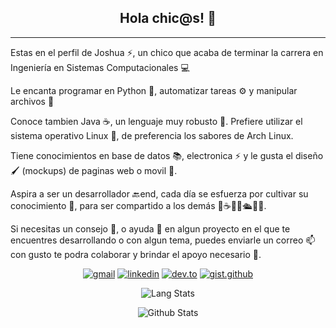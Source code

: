<div align="center">
  <h2>Hola chic@s! 👋</h2>
</div>


<hr>

Estas en el perfil de Joshua ⚡️, un chico que acaba de terminar la carrera en Ingeniería en Sistemas Computacionales 💻

Le encanta programar en Python 🐍, automatizar tareas ⚙ y manipular archivos 📄

Conoce tambien Java ☕, un lenguaje muy robusto 💪. Prefiere utilizar el sistema operativo Linux 🐧, de preferencia los sabores de Arch Linux.

Tiene conocimientos en base de datos 📚, electronica ⚡ y le gusta el diseño 🖌️ (mockups) de paginas web o movil 📱.

Aspira a ser un desarrollador 🔙end, cada día se esfuerza por cultivar su conocimiento 🌱, para ser compartido a los demás 🐍☕🐧🌐🛳️🐬🐘.

Si necesitas un consejo 🤝, o ayuda 💬 en algun proyecto en el que te encuentres desarrollando o con algun tema, puedes enviarle un correo 📫 con gusto te podra colaborar y brindar el apoyo necesario 🙌.

<div align="center">

[![gmail](https://img.shields.io/badge/Gmail-D14836?style=for-the-badge&logo=gmail&logoColor=white)](mailto:ojoshuacg@gmail.com)
[![linkedin](https://img.shields.io/badge/LinkedIn-0077B5?style=for-the-badge&logo=linkedin&logoColor=white)](https://mx.linkedin.com/in/ojoshuacg)
[![dev.to](https://img.shields.io/badge/dev.to-0A0A0A?style=for-the-badge&logo=devdotto&logoColor=white)](https://dev.to/ojoshuacg)
[![gist.github](https://img.shields.io/badge/Gist.Github-0A0A0A?style=for-the-badge&logo=github&logoColor=white)](https://gist.github.com/OJoshuaCG/)

![Lang Stats](https://github-readme-stats.vercel.app/api/top-langs/?username=OJoshuaCG&show_icons=true&theme=ayu-mirage&layout=compact)

![Github Stats](https://github-readme-stats.vercel.app/api?username=ojoshuacg&show_icons=true&theme=onedark)

</div>

<!--
**OJoshuaCG/OJoshuaCG** is a ✨ _special_ ✨ repository because its `README.md` (this file) appears on your GitHub profile.

Here are some ideas to get you started:

- 🔭 I’m currently working on ...
- 🌱 I’m currently learning ...
- 👯 I’m looking to collaborate on ...
- 🤔 I’m looking for help with ...
- 💬 Ask me about ...
- 📫 How to reach me: ...
- 😄 Pronouns: ...
- ⚡ Fun fact: ...

Badges source:
https://github.com/Ileriayo/markdown-badges
-->
